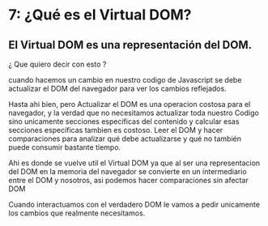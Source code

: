 # 7: ¿Qué es el Virtual DOM? 

## El Virtual DOM es una representación del DOM.

¿ Que quiero decir con esto ?

cuando hacemos un cambio en nuestro codigo de Javascript se debe actualizar el DOM del navegador para ver los cambios reflejados. 

Hasta ahi bien, pero Actualizar el DOM es una operacion costosa para el navegador, y la verdad que no necesitamos actualizar toda nuestro Codigo sino unicamente secciones especificas del contenido y calcular esas secciones especificas tambien es costoso.  Leer el DOM y hacer comparaciones para analizar qué debe actualizarse y qué no también puede consumir bastante tiempo.

Ahi es donde se vuelve util el Virtual DOM ya que al ser una representacion del DOM en la memoria del navegador se convierte en un intermediario entre el DOM y nosotros, asi podemos hacer comparaciones sin afectar DOM

Cuando interactuamos con el verdadero DOM le vamos a pedir  unicamente los cambios que realmente necesitamos.

